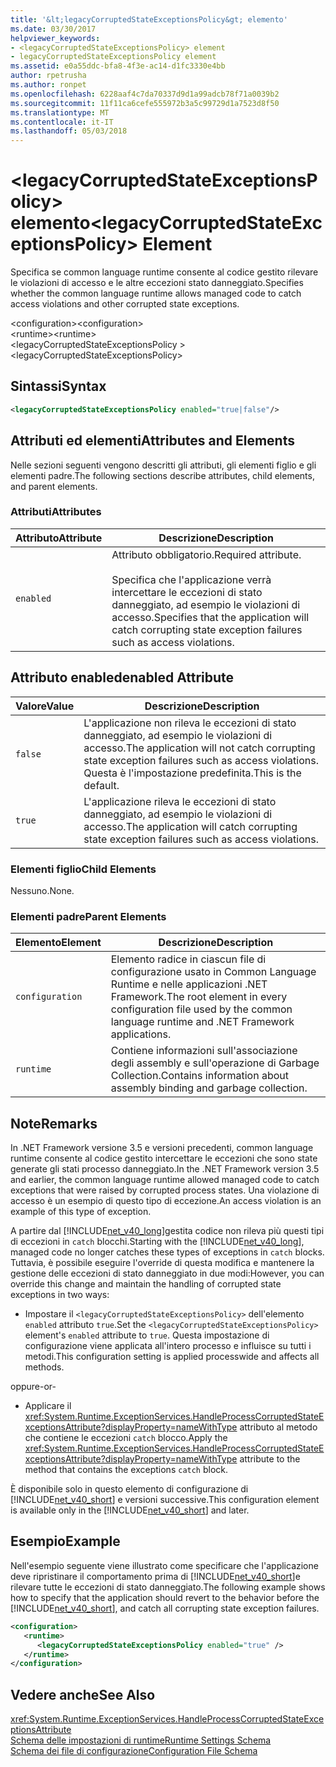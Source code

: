 ```yaml
---
title: '&lt;legacyCorruptedStateExceptionsPolicy&gt; elemento'
ms.date: 03/30/2017
helpviewer_keywords:
- <legacyCorruptedStateExceptionsPolicy> element
- legacyCorruptedStateExceptionsPolicy element
ms.assetid: e0a55ddc-bfa8-4f3e-ac14-d1fc3330e4bb
author: rpetrusha
ms.author: ronpet
ms.openlocfilehash: 6228aaf4c7da70337d9d1a99adcb78f71a0039b2
ms.sourcegitcommit: 11f11ca6cefe555972b3a5c99729d1a7523d8f50
ms.translationtype: MT
ms.contentlocale: it-IT
ms.lasthandoff: 05/03/2018
---
```

# <a name="ltlegacycorruptedstateexceptionspolicygt-element"></a><span data-ttu-id="88e11-102">&lt;legacyCorruptedStateExceptionsPolicy&gt; elemento</span><span class="sxs-lookup"><span data-stu-id="88e11-102">&lt;legacyCorruptedStateExceptionsPolicy&gt; Element</span></span>
<span data-ttu-id="88e11-103">Specifica se common language runtime consente al codice gestito rilevare le violazioni di accesso e le altre eccezioni stato danneggiato.</span><span class="sxs-lookup"><span data-stu-id="88e11-103">Specifies whether the common language runtime allows managed code to catch access violations and other corrupted state exceptions.</span></span>  
  
 <span data-ttu-id="88e11-104">\<configuration></span><span class="sxs-lookup"><span data-stu-id="88e11-104">\<configuration></span></span>  
<span data-ttu-id="88e11-105">\<runtime></span><span class="sxs-lookup"><span data-stu-id="88e11-105">\<runtime></span></span>  
<span data-ttu-id="88e11-106">\<legacyCorruptedStateExceptionsPolicy ></span><span class="sxs-lookup"><span data-stu-id="88e11-106">\<legacyCorruptedStateExceptionsPolicy></span></span>  
  
## <a name="syntax"></a><span data-ttu-id="88e11-107">Sintassi</span><span class="sxs-lookup"><span data-stu-id="88e11-107">Syntax</span></span>  
  
```xml  
<legacyCorruptedStateExceptionsPolicy enabled="true|false"/>  
```  
  
## <a name="attributes-and-elements"></a><span data-ttu-id="88e11-108">Attributi ed elementi</span><span class="sxs-lookup"><span data-stu-id="88e11-108">Attributes and Elements</span></span>  
 <span data-ttu-id="88e11-109">Nelle sezioni seguenti vengono descritti gli attributi, gli elementi figlio e gli elementi padre.</span><span class="sxs-lookup"><span data-stu-id="88e11-109">The following sections describe attributes, child elements, and parent elements.</span></span>  
  
### <a name="attributes"></a><span data-ttu-id="88e11-110">Attributi</span><span class="sxs-lookup"><span data-stu-id="88e11-110">Attributes</span></span>  
  
|<span data-ttu-id="88e11-111">Attributo</span><span class="sxs-lookup"><span data-stu-id="88e11-111">Attribute</span></span>|<span data-ttu-id="88e11-112">Descrizione</span><span class="sxs-lookup"><span data-stu-id="88e11-112">Description</span></span>|  
|---------------|-----------------|  
|`enabled`|<span data-ttu-id="88e11-113">Attributo obbligatorio.</span><span class="sxs-lookup"><span data-stu-id="88e11-113">Required attribute.</span></span><br /><br /> <span data-ttu-id="88e11-114">Specifica che l'applicazione verrà intercettare le eccezioni di stato danneggiato, ad esempio le violazioni di accesso.</span><span class="sxs-lookup"><span data-stu-id="88e11-114">Specifies that the application will catch corrupting state exception failures such as access violations.</span></span>|  
  
## <a name="enabled-attribute"></a><span data-ttu-id="88e11-115">Attributo enabled</span><span class="sxs-lookup"><span data-stu-id="88e11-115">enabled Attribute</span></span>  
  
|<span data-ttu-id="88e11-116">Valore</span><span class="sxs-lookup"><span data-stu-id="88e11-116">Value</span></span>|<span data-ttu-id="88e11-117">Descrizione</span><span class="sxs-lookup"><span data-stu-id="88e11-117">Description</span></span>|  
|-----------|-----------------|  
|`false`|<span data-ttu-id="88e11-118">L'applicazione non rileva le eccezioni di stato danneggiato, ad esempio le violazioni di accesso.</span><span class="sxs-lookup"><span data-stu-id="88e11-118">The application will not catch corrupting state exception failures such as access violations.</span></span> <span data-ttu-id="88e11-119">Questa è l'impostazione predefinita.</span><span class="sxs-lookup"><span data-stu-id="88e11-119">This is the default.</span></span>|  
|`true`|<span data-ttu-id="88e11-120">L'applicazione rileva le eccezioni di stato danneggiato, ad esempio le violazioni di accesso.</span><span class="sxs-lookup"><span data-stu-id="88e11-120">The application will catch corrupting state exception failures such as access violations.</span></span>|  
  
### <a name="child-elements"></a><span data-ttu-id="88e11-121">Elementi figlio</span><span class="sxs-lookup"><span data-stu-id="88e11-121">Child Elements</span></span>  
 <span data-ttu-id="88e11-122">Nessuno.</span><span class="sxs-lookup"><span data-stu-id="88e11-122">None.</span></span>  
  
### <a name="parent-elements"></a><span data-ttu-id="88e11-123">Elementi padre</span><span class="sxs-lookup"><span data-stu-id="88e11-123">Parent Elements</span></span>  
  
|<span data-ttu-id="88e11-124">Elemento</span><span class="sxs-lookup"><span data-stu-id="88e11-124">Element</span></span>|<span data-ttu-id="88e11-125">Descrizione</span><span class="sxs-lookup"><span data-stu-id="88e11-125">Description</span></span>|  
|-------------|-----------------|  
|`configuration`|<span data-ttu-id="88e11-126">Elemento radice in ciascun file di configurazione usato in Common Language Runtime e nelle applicazioni .NET Framework.</span><span class="sxs-lookup"><span data-stu-id="88e11-126">The root element in every configuration file used by the common language runtime and .NET Framework applications.</span></span>|  
|`runtime`|<span data-ttu-id="88e11-127">Contiene informazioni sull'associazione degli assembly e sull'operazione di Garbage Collection.</span><span class="sxs-lookup"><span data-stu-id="88e11-127">Contains information about assembly binding and garbage collection.</span></span>|  
  
## <a name="remarks"></a><span data-ttu-id="88e11-128">Note</span><span class="sxs-lookup"><span data-stu-id="88e11-128">Remarks</span></span>  
 <span data-ttu-id="88e11-129">In .NET Framework versione 3.5 e versioni precedenti, common language runtime consente al codice gestito intercettare le eccezioni che sono state generate gli stati processo danneggiato.</span><span class="sxs-lookup"><span data-stu-id="88e11-129">In the .NET Framework version 3.5 and earlier, the common language runtime allowed managed code to catch exceptions that were raised by corrupted process states.</span></span> <span data-ttu-id="88e11-130">Una violazione di accesso è un esempio di questo tipo di eccezione.</span><span class="sxs-lookup"><span data-stu-id="88e11-130">An access violation is an example of this type of exception.</span></span>  
  
 <span data-ttu-id="88e11-131">A partire dal [!INCLUDE[net_v40_long](../../../../../includes/net-v40-long-md.md)]gestita codice non rileva più questi tipi di eccezioni in `catch` blocchi.</span><span class="sxs-lookup"><span data-stu-id="88e11-131">Starting with the [!INCLUDE[net_v40_long](../../../../../includes/net-v40-long-md.md)], managed code no longer catches these types of exceptions in `catch` blocks.</span></span> <span data-ttu-id="88e11-132">Tuttavia, è possibile eseguire l'override di questa modifica e mantenere la gestione delle eccezioni di stato danneggiato in due modi:</span><span class="sxs-lookup"><span data-stu-id="88e11-132">However, you can override this change and maintain the handling of corrupted state exceptions in two ways:</span></span>  
  
-   <span data-ttu-id="88e11-133">Impostare il `<legacyCorruptedStateExceptionsPolicy>` dell'elemento `enabled` attributo `true`.</span><span class="sxs-lookup"><span data-stu-id="88e11-133">Set the `<legacyCorruptedStateExceptionsPolicy>` element's `enabled` attribute to `true`.</span></span> <span data-ttu-id="88e11-134">Questa impostazione di configurazione viene applicata all'intero processo e influisce su tutti i metodi.</span><span class="sxs-lookup"><span data-stu-id="88e11-134">This configuration setting is applied processwide and affects all methods.</span></span>  
  
 <span data-ttu-id="88e11-135">oppure</span><span class="sxs-lookup"><span data-stu-id="88e11-135">-or-</span></span>  
  
-   <span data-ttu-id="88e11-136">Applicare il <xref:System.Runtime.ExceptionServices.HandleProcessCorruptedStateExceptionsAttribute?displayProperty=nameWithType> attributo al metodo che contiene le eccezioni `catch` blocco.</span><span class="sxs-lookup"><span data-stu-id="88e11-136">Apply the <xref:System.Runtime.ExceptionServices.HandleProcessCorruptedStateExceptionsAttribute?displayProperty=nameWithType> attribute to the method that contains the exceptions `catch` block.</span></span>  
  
 <span data-ttu-id="88e11-137">È disponibile solo in questo elemento di configurazione di [!INCLUDE[net_v40_short](../../../../../includes/net-v40-short-md.md)] e versioni successive.</span><span class="sxs-lookup"><span data-stu-id="88e11-137">This configuration element is available only in the [!INCLUDE[net_v40_short](../../../../../includes/net-v40-short-md.md)] and later.</span></span>  
  
## <a name="example"></a><span data-ttu-id="88e11-138">Esempio</span><span class="sxs-lookup"><span data-stu-id="88e11-138">Example</span></span>  
 <span data-ttu-id="88e11-139">Nell'esempio seguente viene illustrato come specificare che l'applicazione deve ripristinare il comportamento prima di [!INCLUDE[net_v40_short](../../../../../includes/net-v40-short-md.md)]e rilevare tutte le eccezioni di stato danneggiato.</span><span class="sxs-lookup"><span data-stu-id="88e11-139">The following example shows how to specify that the application should revert to the behavior before the [!INCLUDE[net_v40_short](../../../../../includes/net-v40-short-md.md)], and catch all corrupting state exception failures.</span></span>  
  
```xml  
<configuration>  
   <runtime>  
      <legacyCorruptedStateExceptionsPolicy enabled="true" />  
   </runtime>  
</configuration>  
```  
  
## <a name="see-also"></a><span data-ttu-id="88e11-140">Vedere anche</span><span class="sxs-lookup"><span data-stu-id="88e11-140">See Also</span></span>  
 <xref:System.Runtime.ExceptionServices.HandleProcessCorruptedStateExceptionsAttribute>  
 [<span data-ttu-id="88e11-141">Schema delle impostazioni di runtime</span><span class="sxs-lookup"><span data-stu-id="88e11-141">Runtime Settings Schema</span></span>](../../../../../docs/framework/configure-apps/file-schema/runtime/index.md)  
 [<span data-ttu-id="88e11-142">Schema dei file di configurazione</span><span class="sxs-lookup"><span data-stu-id="88e11-142">Configuration File Schema</span></span>](../../../../../docs/framework/configure-apps/file-schema/index.md)
